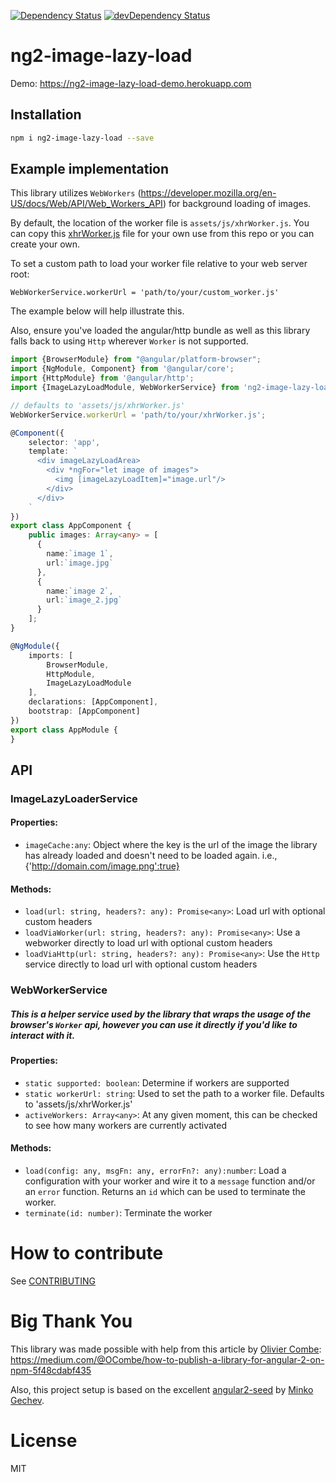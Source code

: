 [![Dependency Status](https://david-dm.org/NathanWalker/ng2-image-lazy-load.svg)](https://david-dm.org/NathanWalker/ng2-image-lazy-load)
[![devDependency Status](https://david-dm.org/NathanWalker/ng2-image-lazy-load/dev-status.svg)](https://david-dm.org/NathanWalker/ng2-image-lazy-load#info=devDependencies)

# ng2-image-lazy-load

Demo: https://ng2-image-lazy-load-demo.herokuapp.com

## Installation
```sh
npm i ng2-image-lazy-load --save
```

## Example implementation

This library utilizes `WebWorkers` (https://developer.mozilla.org/en-US/docs/Web/API/Web_Workers_API) for background loading of images.

By default, the location of the worker file is `assets/js/xhrWorker.js`. You can copy this [xhrWorker.js](https://github.com/NathanWalker/ng2-image-lazy-load/blob/master/src/public/xhrWorker.js) file for your own use from this repo or you can create your own.

To set a custom path to load your worker file relative to your web server root:
```
WebWorkerService.workerUrl = 'path/to/your/custom_worker.js'
```
The example below will help illustrate this.

Also, ensure you've loaded the angular/http bundle as well as this library falls back to using `Http` wherever `Worker` is not supported.

```ts
import {BrowserModule} from "@angular/platform-browser";
import {NgModule, Component} from '@angular/core';
import {HttpModule} from '@angular/http';
import {ImageLazyLoadModule, WebWorkerService} from 'ng2-image-lazy-load';

// defaults to 'assets/js/xhrWorker.js'
WebWorkerService.workerUrl = 'path/to/your/xhrWorker.js';

@Component({
    selector: 'app',
    template: `
      <div imageLazyLoadArea>
        <div *ngFor="let image of images">
          <img [imageLazyLoadItem]="image.url"/>
        </div>
      </div>
    `
})
export class AppComponent {
    public images: Array<any> = [
      {
        name:`image 1`,
        url:`image.jpg`
      },
      {
        name:`image 2`,
        url:`image_2.jpg`
      }
    ];
}

@NgModule({
    imports: [
        BrowserModule,
        HttpModule,
        ImageLazyLoadModule
    ],
    declarations: [AppComponent],
    bootstrap: [AppComponent]
})
export class AppModule {
}
```

## API
### ImageLazyLoaderService
#### Properties:
- `imageCache:any`: Object where the key is the url of the image the library has already loaded and doesn't need to be loaded again. i.e., {'http://domain.com/image.png':true}

#### Methods:
- `load(url: string, headers?: any): Promise<any>`: Load url with optional custom headers
- `loadViaWorker(url: string, headers?: any): Promise<any>`: Use a webworker directly to load url with optional custom headers
- `loadViaHttp(url: string, headers?: any): Promise<any>`: Use the `Http` service directly to load url with optional custom headers

### WebWorkerService
##### This is a helper service used by the library that wraps the usage of the browser's `Worker` api, however you can use it directly if you'd like to interact with it.
#### Properties:
- `static supported: boolean`: Determine if workers are supported
- `static workerUrl: string`: Used to set the path to a worker file. Defaults to 'assets/js/xhrWorker.js'
- `activeWorkers: Array<any>`: At any given moment, this can be checked to see how many workers are currently activated

#### Methods:
- `load(config: any, msgFn: any, errorFn?: any):number`: Load a configuration with your worker and wire it to a `message` function and/or an `error` function. Returns an `id` which can be used to terminate the worker.
- `terminate(id: number)`: Terminate the worker


# How to contribute

See [CONTRIBUTING](https://github.com/NathanWalker/ng2-image-lazy-load/blob/master/CONTRIBUTING.md)

# Big Thank You

This library was made possible with help from this article by [Olivier Combe](https://github.com/ocombe):
https://medium.com/@OCombe/how-to-publish-a-library-for-angular-2-on-npm-5f48cdabf435

Also, this project setup is based on the excellent [angular2-seed](https://github.com/mgechev/angular2-seed) by [Minko Gechev](https://github.com/mgechev).

# License

MIT
